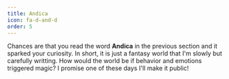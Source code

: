 ```yaml
---
title: Andica
icon: fa-d-and-d 
order: 5
---
```


<p class="justified">Chances are that you read the word <strong>Andica</strong> in the previous section and it sparked your curiosity. In short, it is just a fantasy world that I'm slowly but carefully writting. How would the world be if behavior and emotions triggered magic? I promise one of these days I'll make it public!</p>
